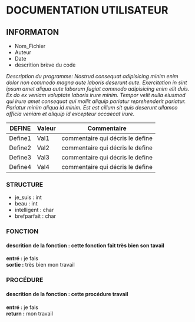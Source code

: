 # DOCUMENTATION UTILISATEUR  
## INFORMATON
- Nom_Fichier
- Auteur
- Date
- descrition brève du code  

*Description du programme: Nostrud consequat adipisicing minim enim dolor non commodo magna aute laboris deserunt aute. Exercitation in sint ipsum amet aliqua aute laborum fugiat commodo adipisicing enim elit duis. Ex do ex veniam voluptate laboris irure minim. Tempor velit nulla eiusmod qui irure amet consequat qui mollit aliquip pariatur reprehenderit pariatur. Pariatur minim aliqua id minim. Est est cillum sit quis deserunt ullamco officia veniam et aliquip id excepteur occaecat irure.*  

|DEFINE|Valeur| Commentaire |
|-|-|-|
| Define1 | Val1 | commentaire qui décris le define |
| Define2 | Val2 | commentaire qui décris le define |
| Define3 | Val3 | commentaire qui décris le define |
| Define4 | Val4 | commentaire qui décris le define |

### STRUCTURE  
- je_suis : int
- beau : int
- intelligent : char
- brefparfait : char

### FONCTION  
#### descrition de la fonction : cette fonction fait très bien son tavail  
**entré :**  je fais   
**sortie :**  très bien mon travail  

### PROCÉDURE
#### descrition de la fonction : cette procédure travail 
**entré :**  je fais   
**return :**  mon travail 

